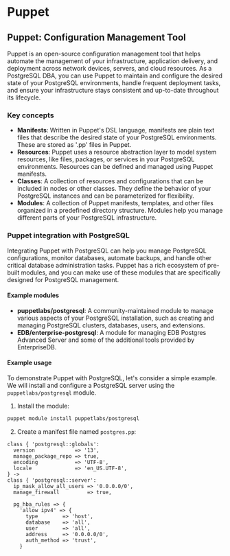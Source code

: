 # Puppet

## Puppet: Configuration Management Tool

Puppet is an open-source configuration management tool that helps automate the management of your infrastructure, application delivery, and deployment across network devices, servers, and cloud resources. As a PostgreSQL DBA, you can use Puppet to maintain and configure the desired state of your PostgreSQL environments, handle frequent deployment tasks, and ensure your infrastructure stays consistent and up-to-date throughout its lifecycle.

### Key concepts

- **Manifests**: Written in Puppet's DSL language, manifests are plain text files that describe the desired state of your PostgreSQL environments. These are stored as '.pp' files in Puppet.
- **Resources**: Puppet uses a resource abstraction layer to model system resources, like files, packages, or services in your PostgreSQL environments. Resources can be defined and managed using Puppet manifests.
- **Classes**: A collection of resources and configurations that can be included in nodes or other classes. They define the behavior of your PostgreSQL instances and can be parameterized for flexibility.
- **Modules**: A collection of Puppet manifests, templates, and other files organized in a predefined directory structure. Modules help you manage different parts of your PostgreSQL infrastructure.

### Puppet integration with PostgreSQL

Integrating Puppet with PostgreSQL can help you manage PostgreSQL configurations, monitor databases, automate backups, and handle other critical database administration tasks. Puppet has a rich ecosystem of pre-built modules, and you can make use of these modules that are specifically designed for PostgreSQL management.

#### Example modules
- **puppetlabs/postgresql**: A community-maintained module to manage various aspects of your PostgreSQL installation, such as creating and managing PostgreSQL clusters, databases, users, and extensions.
- **EDB/enterprise-postgresql**: A module for managing EDB Postgres Advanced Server and some of the additional tools provided by EnterpriseDB.

#### Example usage

To demonstrate Puppet with PostgreSQL, let's consider a simple example. We will install and configure a PostgreSQL server using the `puppetlabs/postgresql` module.

1. Install the module:

```bash
puppet module install puppetlabs/postgresql
```

2. Create a manifest file named `postgres.pp`:

```puppet
class { 'postgresql::globals':
  version             => '13',
  manage_package_repo => true,
  encoding            => 'UTF-8',
  locale              => 'en_US.UTF-8',
} ->
class { 'postgresql::server':
  ip_mask_allow_all_users => '0.0.0.0/0',
  manage_firewall         => true,
  
  pg_hba_rules => {
    'allow ipv4' => {
      type        => 'host',
      database    => 'all',
      user        => 'all',
      address     => '0.0.0.0/0',
      auth_method => 'trust',
    }